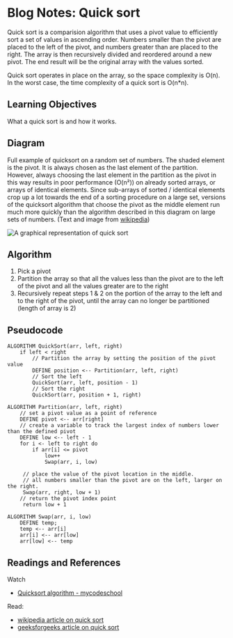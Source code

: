 # Blog Notes: Quick sort

Quick sort is a comparision algorithm that uses a pivot value to efficiently sort a set of values in ascending order. Numbers smaller than the pivot are placed to the left of the pivot, and numbers greater than are placed to the right. The array is then recursively divided and reordered around a new pivot. The end result will be the original array with the values sorted.
  
  Quick sort operates in place on the array, so the space complexity is O(n). In the worst case, the time complexity of a quick sort is O(n*n).
  
## Learning Objectives
What a quick sort is and how it works. 

 ## Diagram
Full example of quicksort on a random set of numbers. The shaded element is the pivot. It is always chosen as the last element of the partition. However, always choosing the last element in the partition as the pivot in this way results in poor performance (O(n²)) on already sorted arrays, or arrays of identical elements. Since sub-arrays of sorted / identical elements crop up a lot towards the end of a sorting procedure on a large set, versions of the quicksort algorithm that choose the pivot as the middle element run much more quickly than the algorithm described in this diagram on large sets of numbers. (Text and image from [wikipedia](https://en.wikipedia.org/wiki/Quicksort))

![A graphical representation of quick sort](https://upload.wikimedia.org/wikipedia/commons/thumb/a/af/Quicksort-diagram.svg/400px-Quicksort-diagram.svg.png)

  
  ## Algorithm
  1. Pick a pivot
  2. Partition the array so that all the values less than the pivot are to the left of the pivot and all the values greater are to the right
  3. Recursively repeat steps 1 & 2 on the portion of the array to the left and to the right of the pivot, until the array can no longer be partitioned (length of array is 2)
  
 ## Pseudocode
 
``` 
ALGORITHM QuickSort(arr, left, right)
    if left < right
        // Partition the array by setting the position of the pivot value 
        DEFINE position <-- Partition(arr, left, right)
        // Sort the left
        QuickSort(arr, left, position - 1)
        // Sort the right
        QuickSort(arr, position + 1, right)

ALGORITHM Partition(arr, left, right)
    // set a pivot value as a point of reference
    DEFINE pivot <-- arr[right]
    // create a variable to track the largest index of numbers lower than the defined pivot
    DEFINE low <-- left - 1
    for i <- left to right do
        if arr[i] <= pivot
            low++
            Swap(arr, i, low)

     // place the value of the pivot location in the middle.
     // all numbers smaller than the pivot are on the left, larger on the right. 
     Swap(arr, right, low + 1)
    // return the pivot index point
     return low + 1

ALGORITHM Swap(arr, i, low)
    DEFINE temp;
    temp <-- arr[i]
    arr[i] <-- arr[low]
    arr[low] <-- temp
```

## Readings and References
Watch
- [Quicksort algorithm - mycodeschool](https://youtu.be/COk73cpQbFQ)

Read:
- [wikipedia article on quick sort](https://en.wikipedia.org/wiki/Quicksort)
- [geeksforgeeks article on quick sort](https://www.geeksforgeeks.org/quick-sort/)
